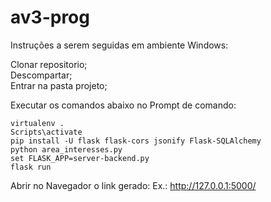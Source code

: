# av3-prog

Instruções a serem seguidas em ambiente Windows:  

Clonar repositorio;  
Descompartar;  
Entrar na pasta projeto;  

Executar os comandos abaixo no Prompt de comando:   
```
virtualenv .
Scripts\activate
pip install -U flask flask-cors jsonify Flask-SQLAlchemy
python area_interesses.py
set FLASK_APP=server-backend.py
flask run
```

Abrir no Navegador o link gerado: Ex.: http://127.0.0.1:5000/  
